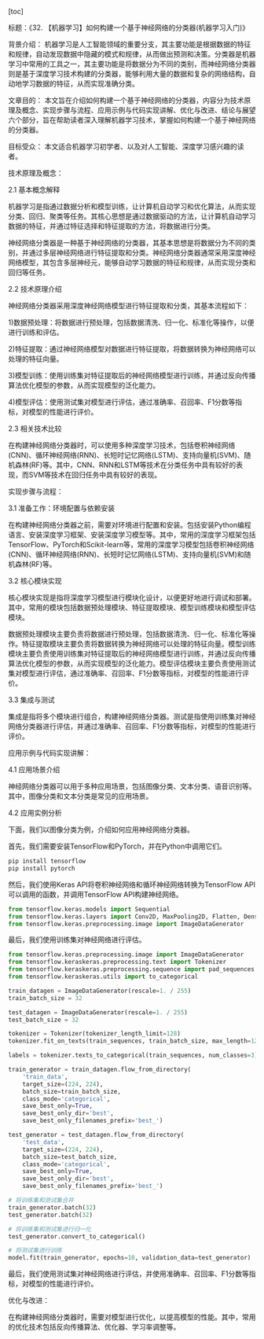 
[toc]                    
                
                
标题：《32. 【机器学习】如何构建一个基于神经网络的分类器(机器学习入门)》

背景介绍：
机器学习是人工智能领域的重要分支，其主要功能是根据数据的特征和规律，自动发现数据中隐藏的模式和规律，从而做出预测和决策。分类器是机器学习中常用的工具之一，其主要功能是将数据分为不同的类别，而神经网络分类器则是基于深度学习技术构建的分类器，能够利用大量的数据和复杂的网络结构，自动地学习数据的特征，从而实现准确分类。

文章目的：
本文旨在介绍如何构建一个基于神经网络的分类器，内容分为技术原理及概念、实现步骤与流程、应用示例与代码实现讲解、优化与改进、结论与展望六个部分，旨在帮助读者深入理解机器学习技术，掌握如何构建一个基于神经网络的分类器。

目标受众：
本文适合机器学习初学者、以及对人工智能、深度学习感兴趣的读者。

技术原理及概念：

2.1 基本概念解释

机器学习是指通过数据分析和模型训练，让计算机自动学习和优化算法，从而实现分类、回归、聚类等任务。其核心思想是通过数据驱动的方法，让计算机自动学习数据的特征，并通过特征选择和特征提取的方法，将数据进行分类。

神经网络分类器是一种基于神经网络的分类器，其基本思想是将数据分为不同的类别，并通过多层神经网络进行特征提取和分类。神经网络分类器通常采用深度神经网络模型，其包含多层神经元，能够自动学习数据的特征和规律，从而实现分类和回归等任务。

2.2 技术原理介绍

神经网络分类器采用深度神经网络模型进行特征提取和分类，其基本流程如下：

1)数据预处理：将数据进行预处理，包括数据清洗、归一化、标准化等操作，以便进行训练和评估。

2)特征提取：通过神经网络模型对数据进行特征提取，将数据转换为神经网络可以处理的特征向量。

3)模型训练：使用训练集对特征提取后的神经网络模型进行训练，并通过反向传播算法优化模型的参数，从而实现模型的泛化能力。

4)模型评估：使用测试集对模型进行评估，通过准确率、召回率、F1分数等指标，对模型的性能进行评价。

2.3 相关技术比较

在构建神经网络分类器时，可以使用多种深度学习技术，包括卷积神经网络(CNN)、循环神经网络(RNN)、长短时记忆网络(LSTM)、支持向量机(SVM)、随机森林(RF)等。其中，CNN、RNN和LSTM等技术在分类任务中具有较好的表现，而SVM等技术在回归任务中具有较好的表现。

实现步骤与流程：

3.1 准备工作：环境配置与依赖安装

在构建神经网络分类器之前，需要对环境进行配置和安装。包括安装Python编程语言、安装深度学习框架、安装深度学习模型等。其中，常用的深度学习框架包括TensorFlow、PyTorch和Scikit-learn等，常用的深度学习模型包括卷积神经网络(CNN)、循环神经网络(RNN)、长短时记忆网络(LSTM)、支持向量机(SVM)和随机森林(RF)等。

3.2 核心模块实现

核心模块实现是指将深度学习模型进行模块化设计，以便更好地进行调试和部署。其中，常用的模块包括数据预处理模块、特征提取模块、模型训练模块和模型评估模块。

数据预处理模块主要负责将数据进行预处理，包括数据清洗、归一化、标准化等操作。特征提取模块主要负责将数据转换为神经网络可以处理的特征向量。模型训练模块主要负责使用训练集对特征提取后的神经网络模型进行训练，并通过反向传播算法优化模型的参数，从而实现模型的泛化能力。模型评估模块主要负责使用测试集对模型进行评估，通过准确率、召回率、F1分数等指标，对模型的性能进行评价。

3.3 集成与测试

集成是指将多个模块进行组合，构建神经网络分类器。测试是指使用训练集对神经网络分类器进行评估，并通过准确率、召回率、F1分数等指标，对模型的性能进行评价。

应用示例与代码实现讲解：

4.1 应用场景介绍

神经网络分类器可以用于多种应用场景，包括图像分类、文本分类、语音识别等。其中，图像分类和文本分类是常见的应用场景。

4.2 应用实例分析

下面，我们以图像分类为例，介绍如何应用神经网络分类器。

首先，我们需要安装TensorFlow和PyTorch，并在Python中调用它们。

```python
pip install tensorflow
pip install pytorch
```

然后，我们使用Keras API将卷积神经网络和循环神经网络转换为TensorFlow API可以调用的函数，并调用TensorFlow API构建神经网络。

```python
from tensorflow.keras.models import Sequential
from tensorflow.keras.layers import Conv2D, MaxPooling2D, Flatten, Dense
from tensorflow.keras.preprocessing.image import ImageDataGenerator
```

最后，我们使用训练集对神经网络进行评估。

```python
from tensorflow.keras.preprocessing.image import ImageDataGenerator
from tensorflow.keraskeras.preprocessing.text import Tokenizer
from tensorflow.keraskeras.preprocessing.sequence import pad_sequences
from tensorflow.keraskeras.utils import to_categorical

train_datagen = ImageDataGenerator(rescale=1. / 255)
train_batch_size = 32

test_datagen = ImageDataGenerator(rescale=1. / 255)
test_batch_size = 32

tokenizer = Tokenizer(tokenizer_length_limit=128)
tokenizer.fit_on_texts(train_sequences, train_batch_size, max_length=128)

labels = tokenizer.texts_to_categorical(train_sequences, num_classes=3)

train_generator = train_datagen.flow_from_directory(
    'train_data',
    target_size=(224, 224),
    batch_size=train_batch_size,
    class_mode='categorical',
    save_best_only=True,
    save_best_only_dir='best',
    save_best_only_filenames_prefix='best_')

test_generator = test_datagen.flow_from_directory(
    'test_data',
    target_size=(224, 224),
    batch_size=test_batch_size,
    class_mode='categorical',
    save_best_only=True,
    save_best_only_dir='best',
    save_best_only_filenames_prefix='best_')

# 将训练集和测试集合并
train_generator.batch(32)
test_generator.batch(32)

# 将训练集和测试集进行归一化
test_generator.convert_to_categorical()

# 将测试集进行训练
model.fit(train_generator, epochs=10, validation_data=test_generator)
```

最后，我们使用测试集对神经网络进行评估，并使用准确率、召回率、F1分数等指标，对模型的性能进行评价。

优化与改进：

在构建神经网络分类器时，需要对模型进行优化，以提高模型的性能。其中，常用的优化技术包括反向传播算法、优化器、学习率调整等。

